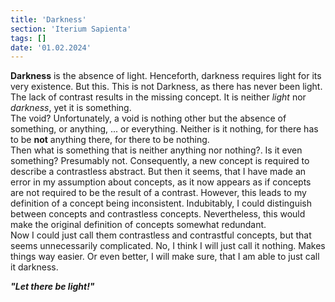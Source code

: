 ```yaml
---
title: 'Darkness'
section: 'Iterium Sapienta'
tags: []
date: '01.02.2024'
---
```


**Darkness** is the absence of light. Henceforth, darkness requires light for its very existence. But
this. This is not Darkness, as there has never been light. The lack of contrast results in the
missing concept. It is neither _light_ nor _darkness_, yet it is something.  
The void? Unfortunately, a void is nothing other but the absence of something, or anything, ... or
everything. Neither is it nothing, for there has to be **not** anything there, for there to be
nothing.  
Then what is something that is neither anything nor nothing?. Is it even something? Presumably not.
Consequently, a new concept is required to describe a contrastless abstract. But then it seems, that
I have made an error in my assumption about concepts, as it now appears as if concepts are not
required to be the result of a contrast. However, this leads to my definition of a concept being
inconsistent. Indubitably, I could distinguish between concepts and contrastless concepts.
Nevertheless, this would make the original definition of concepts somewhat redundant.  
Now I could just call them contrastless and contrastful concepts, but that seems unnecessarily
complicated.
No, I think I will just call it nothing. Makes things way easier. Or even better, I will make sure,
that I am able to just call it darkness.

_**"Let there be light!"**_
